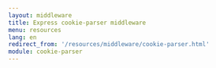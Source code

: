 ```yaml
---
layout: middleware
title: Express cookie-parser middleware
menu: resources
lang: en
redirect_from: '/resources/middleware/cookie-parser.html'
module: cookie-parser
---
```


